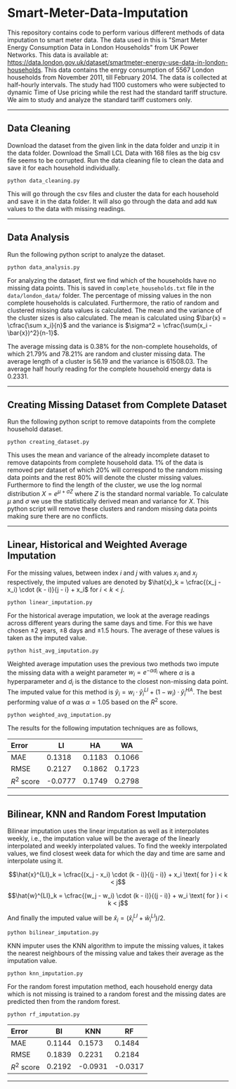 # Smart-Meter-Data-Imputation

This repository contains code to perform various different methods of data imputation to smart meter data. The data used in this is "Smart Meter Energy Consumption Data in London Households" from UK Power Networks. This data is available at: https://data.london.gov.uk/dataset/smartmeter-energy-use-data-in-london-households. This data contains the enrgy consumption of 5567 London households from November 2011, till February 2014. The data is collected at half-hourly intervals. The study had 1100 customers who were subjected to dynamic Time of Use pricing while the rest had the standard tariff structure. We aim to study and analyze the standard tariff customers only. 

---

## Data Cleaning

Download the dataset from the given link in the data folder and unzip it in the data folder. Download the Small LCL Data with 168 files as the big csv file seems to be corrupted. Run the data cleaning file to clean the data and save it for each household individually. 

```
python data_cleaning.py
```

This will go through the csv files and cluster the data for each household and save it in the data folder. It will also go through the data and add `NaN` values to the data with missing readings. 

---
## Data Analysis

Run the following python script to analyze the dataset. 

```
python data_analysis.py
```

For analyzing the dataset, first we find which of the households have no missing data points. This is saved in `complete_households.txt` file in the `data/london_data/` folder. The percentage of missing values in the non complete households is calculated. Furthermore, the ratio of random and clustered missing data values is calculated. The mean and the variance of the cluster sizes is also calculated. The mean is calculated using $\bar{x} = \cfrac{\sum x_i}{n}$ and the variance is $\sigma^2 = \cfrac{\sum(x_i - \bar{x})^2}{n-1}$. 


The average missing data is 0.38% for the non-complete households, of which 21.79% and 78.21% are random and cluster missing data. The average length of a cluster is 56.19 and the variance is 61508.03. The average half hourly reading for the complete household energy data is 0.2331. 

---

## Creating Missing Dataset from Complete Dataset

Run the following python script to remove datapoints from the complete household dataset. 

```
python creating_dataset.py
```

This uses the mean and variance of the already incomplete dataset to remove datapoints from complete household data. 1% of the data is removed per dataset of which 20% will correspond to the random missing data points and the rest 80% will denote the cluster missing values. Furthermore to find the length of the cluster, we use the log normal distribution $X = e^{\mu + \sigma Z}$ where $Z$ is the standard normal variable. To calculate $\mu$ and $\sigma$ we use the statistically derived mean and variance for $X$. This python script will remove these clusters and random missing data points making sure there are no conflicts.

---

## Linear, Historical and Weighted Average Imputation

For the missing values, between index $i$ and $j$ with values $x_i$ and $x_j$ respectively, the imputed values are denoted by $\hat{x}_k = \cfrac{(x_j - x_i) \cdot (k - i)}{j - i} + x_i$  for $i < k < j$. 

```
python linear_imputation.py
```

For the historical average imputation, we look at the average readings across different years during the same days and time. For this we have chosen $\pm2$ years, $\pm8$ days and $\pm 1.5$ hours. The average of these values is taken as the imputed value.

```
python hist_avg_imputation.py
```

Weighted average imputation uses the previous two methods two impute the missing data with a weight parameter $w_i = e^{-\alpha d_i}$ where $\alpha$ is a hyperparameter and $d_i$ is the distance to the closest non-missing data point. The imputed value for this method is $\hat{y}_i = w_i \cdot \hat{y}^{LI}_i + (1 - w_i) \cdot \hat{y}^{HA}_i$. The best performing value of $\alpha$ was $\alpha = 1.05$ based on the $R^2$ score. 

```
python weighted_avg_imputation.py
````
The results for the following imputation techniques are as follows, 

| Error | LI | HA | WA | 
| :----- | -- | -- | -- |
| MAE | 0.1318 | 0.1183 | 0.1066 | 
| RMSE | 0.2127 | 0.1862 | 0.1723 | 
| $R^2$ score | -0.0777 | 0.1749 | 0.2798 | 

---

## Bilinear, KNN and Random Forest Imputation

Bilinear imputation uses the linear imputation as well as it interpolates weekly, i.e., the imputation value will be the average of the linearly interpolated and weekly interpolated values. To find the weekly interpolated values, we find closest week data for which the day and time are same and interpolate using it. 

$$\hat{x}^{LI}_k = \cfrac{(x_j - x_i) \cdot (k - i)}{(j - i)} + x_i \text{ for } i < k < j$$

$$\hat{w}^{LI}_k = \cfrac{(w_j - w_i) \cdot (k - i)}{(j - i)} + w_i \text{ for } i < k < j$$

And finally the imputed value will be $\hat{x}_i = (\hat{x}_i^{LI} + \hat{w}^{LI}_i)/ 2$. 

```
python bilinear_imputation.py
```

KNN imputer uses the KNN algorithm to impute the missing values, it takes the nearest neighbours of the missing value and takes their average as the imputation value.

```
python knn_imputation.py
```

For the random forest imputation method, each household energy data which is not missing is trained to a random forest and the missing dates are predicted then from the random forest. 

```
python rf_imputation.py
```
| Error | BI | KNN | RF | 
| :----- | -- | -- | -- |
| MAE | 0.1144 | 0.1573 | 0.1484 | 
| RMSE | 0.1839 | 0.2231 | 0.2184 | 
| $R^2$ score | 0.2192 | -0.0931 | -0.0317 | 

---
